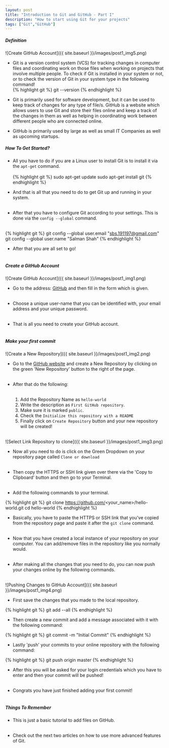 ```yaml
---
layout: post
title: "Introduction to Git and GitHub - Part I"
description: "How to start using Git for your projects"
tags: ["Git","GitHub"]
---
```


##### Definition

![Create GitHub Account]({{ site.baseurl }}/images/post1_img5.png)

* Git is a version control system (VCS) for tracking changes in computer files and coordinating work on those files when working on projects that involve multiple people. To check if Git is installed in your system or not, or to check the version of Git in your system type in the following command!<br>
{% highlight git %}
git --version
{% endhighlight %}
* Git is primarily used for software development, but it can be used to keep track of changes for any type of file/s. GitHub is a website which allows users to use Git and store their files online and keep a track of the changes in them as well as helping in coordinating work between different people who are connected online.<br>

* GitHub is primarily used by large as well as small IT Companies as well as upcoming startups.<br>

##### How To Get Started?

* All you have to do if you are a Linux user to install Git is to install it via the `apt-get` command.<br><br>
{% highlight git %}
sudo apt-get update
sudo apt-get install git
{% endhighlight %}

* And that is all that you need to do to get Git up and running in your system.<br><br>
* After that you have to configure Git according to your settings. This is done via the `config --global` command.<br><br>

{% highlight git %}
git config --global user.email "sbs.191197@gmail.com"
git config --global user.name "Salman Shah"
{% endhighlight %}

* After that you are all set to go!<br><br>

##### Create a GitHub Account

![Create GitHub Account]({{ site.baseurl }}/images/post1_img1.png)

* Go to the address: [GitHub](https://github.com/) and then fill in the form which is given.<br><br>

* Choose a unique user-name that you can be identified with, your email address and your unique password.<br><br>

* That is all you need to create your GitHub account.<br><br>

##### Make your first commit


![Create a New Repository]({{ site.baseurl }}/images/post1_img2.png)

* Go to the [GitHub website](https://github.com/) and create a New Repository by clicking on the green 'New Repository' button to the right of the page.<br><br> 

* After that do the following:<br><br>
	1. Add the Repository Name as `hello-world`
	2. Write the description as `First GitHub repository`.
	3. Make sure it is marked `public`.
	4. Check the `Initialize this repository with a README`
	5. Finally click on `Create Repository` button and your new repository will be created!<br><br>


![Select Link Repository to clone]({{ site.baseurl }}/images/post1_img3.png)

* Now all you need to do is click on the Green Dropdown on your repository page called `Clone or download`<br><br>

* Then copy the HTTPS or SSH link given over there via the 'Copy to Clipboard' button and then go to your Terminal.<br><br>

* Add the following commands to your terminal.

{% highlight git %}
git clone https://github.com/<your_name>/hello-world.git
cd hello-world
{% endhighlight %}

* Basically, you have to paste the HTTPS or SSH link that you've copied from the repository page and paste it after the `git clone` command.<br><br>

* Now that you have created a local instance of your repository on your computer. You can add/remove files in the repository like you normally would.<br><br>

* After making all the changes that you need to do, you can now push your changes online by the following commands.<br><br>

![Pushing Changes to GitHub Account]({{ site.baseurl }}/images/post1_img4.png)

* First save the changes that you made to the local repository.

{% highlight git %}
git add --all
{% endhighlight %}

* Then create a new commit and add a message associated with it with the following command:

{% highlight git %} 
git commit -m "Initial Commit"
{% endhighlight %}

* Lastly 'push' your commits to your online repository with the following command:

{% highlight git %}
git push origin master
{% endhighlight %}

* After this you will be asked for your login credentials which you have to enter and then your commit will be pushed!<br><br>

* Congrats you have just finished adding your first commit!<br><br>

##### Things To Remember

* This is just a basic tutorial to add files on GitHub.<br><br>

* Check out the next two articles on how to use more advanced features of Git.<br>
